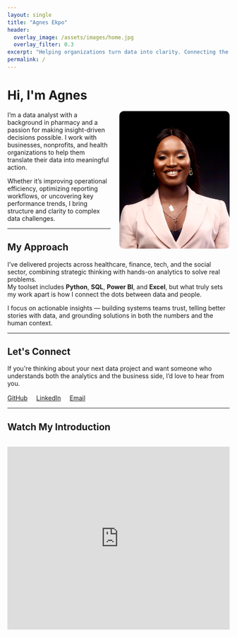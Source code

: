 ```yaml
---
layout: single
title: "Agnes Ekpo"
header:
  overlay_image: /assets/images/home.jpg
  overlay_filter: 0.3
excerpt: "Helping organizations turn data into clarity. Connecting the dots between data and impact."
permalink: /
---
```


# Hi, I'm Agnes

<img src="/assets/images/about.jpg" alt="Agnes Ekpo" style="float: right; width: 250px; border-radius: 10px; margin-left: 20px;">

I’m a data analyst with a background in pharmacy and a passion for making insight-driven decisions possible. I work with businesses, nonprofits, and health organizations to help them translate their data into meaningful action.

Whether it’s improving operational efficiency, optimizing reporting workflows, or uncovering key performance trends, I bring structure and clarity to complex data challenges.

---

## My Approach

I’ve delivered projects across healthcare, finance, tech, and the social sector, combining strategic thinking with hands-on analytics to solve real problems.  
My toolset includes **Python**, **SQL**, **Power BI**, and **Excel**, but what truly sets my work apart is how I connect the dots between data and people.

I focus on actionable insights — building systems teams trust, telling better stories with data, and grounding solutions in both the numbers and the human context.

---

## Let's Connect

If you're thinking about your next data project and want someone who understands both the analytics and the business side, I’d love to hear from you.

<div style="margin-top: 1rem;">
<a href="https://github.com/TheAEkpo" target="_blank" style="margin-right: 1rem;">GitHub</a>
<a href="https://linkedin.com/in/agnesekpo" target="_blank" style="margin-right: 1rem;">LinkedIn</a>
<a href="mailto:a.ekpo@outlook.com" target="_blank">Email</a>
</div>

---

## Watch My Introduction

<div style="margin-top: 2rem;">
<iframe width="100%" height="415" src="https://www.youtube.com/embed/YOUR_YOUTUBE_VIDEO_ID" frameborder="0" allowfullscreen></iframe>
</div>
